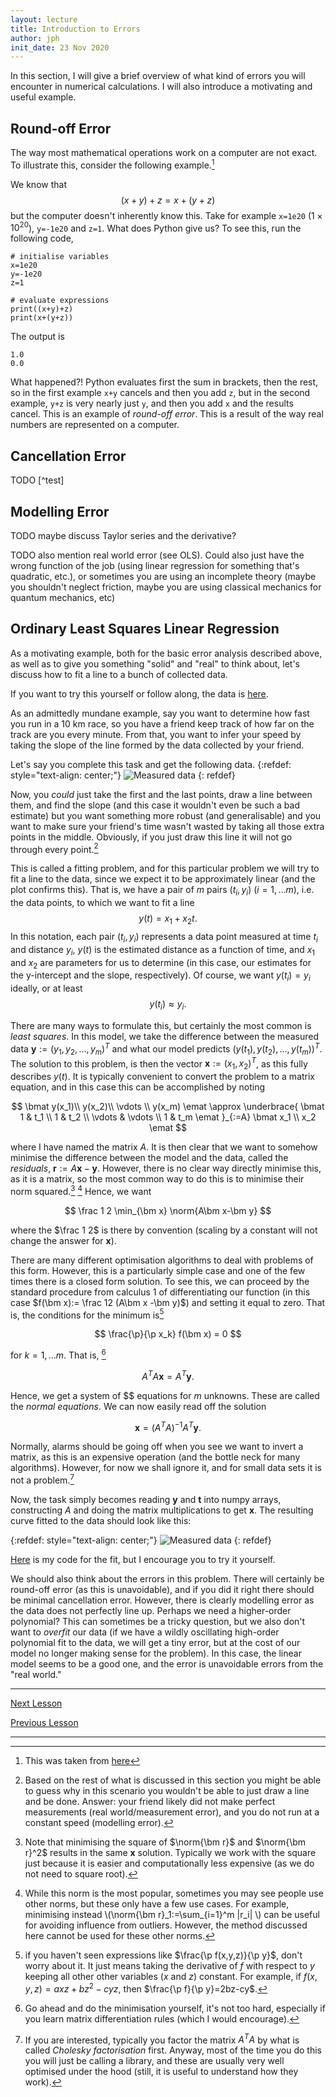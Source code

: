 ```yaml
---
layout: lecture
title: Introduction to Errors
author: jph
init_date: 23 Nov 2020
---
```


In this section, I will give a brief overview of what kind of errors you will encounter in numerical calculations. I will also introduce a motivating and useful example. 

## Round-off Error 

The way most mathematical operations work on a computer are not exact. To illustrate this, consider the following example.[^1]

We know that 
$$
(x+y)+z=x+(y+z)
$$
but the computer doesn't inherently know this. Take for example `x=1e20` ($1\times 10^{20}$), `y=-1e20` and `z=1`. What does Python give us? To see this, run the following code,
```
# initialise variables
x=1e20
y=-1e20
z=1

# evaluate expressions
print((x+y)+z)
print(x+(y+z))
```
The output is 
```
1.0
0.0
```
What happened?! Python evaluates first the sum in brackets, then the rest, so in the first example `x+y` cancels and then you add `z`, but in the second example, `y+z` is very nearly just `y`, and then you add `x` and the results cancel. This is an example of _round-off error_. This is a result of the way real numbers are represented on a computer. 

## Cancellation Error
TODO [^test]

## Modelling Error 
TODO maybe discuss Taylor series and the derivative? 

TODO also mention real world error (see OLS). Could also just have the wrong function of the job (using linear regression for something that's quadratic, etc.), or sometimes you are using an incomplete theory (maybe you shouldn't neglect friction, maybe you are using classical mechanics for quantum mechanics, etc)

## Ordinary Least Squares Linear Regression

As a motivating example, both for the basic error analysis described above, as well as to give you something "solid" and "real" to think about, let's discuss how to fit a line to a bunch of collected data. 

If you want to try this yourself or follow along, the data is [here](sec1_2_data.csv). 

As an admittedly mundane example, say you want to determine how fast you run in a 10 km race, so you have a friend keep track of how far on the track are you every minute. From that, you want to infer your speed by taking the slope of the line formed by the data collected by your friend. 

Let's say you complete this task and get the following data. 
{:refdef: style="text-align: center;"}
![Measured data](data_only.png) 
{: refdef}

Now, you _could_ just take the first and the last points, draw a line between them, and find the slope (and this case it wouldn't even be such a bad estimate) but you want something more robust (and generalisable) and you want to make sure your friend's time wasn't wasted by taking all those extra points in the middle. Obviously, if you just draw this line it will not go through every point.[^2]

This is called a fitting problem, and for this particular problem we will try to fit a line to the data, since we expect it to be approximately linear (and the plot confirms this). That is, we have a pair of $m$ pairs $(t_i, y_i)$ ($i=1,...m$), i.e. the data points, to which we want to fit a line 
$$
y(t) = x_1 + x_2 t.
$$
In this notation, each pair $(t_i, y_i)$ represents a data point measured at time $t_i$ and distance $y_i$, $y(t)$ is the estimated distance as a function of time, and $x_1$ and $x_2$ are parameters for us to determine (in this case, our estimates for the y-intercept and the slope, respectively). Of course, we want $y(t_i)=y_i$ ideally, or at least 
$$
y(t_i)\approx y_i. 
$$

There are many ways to formulate this, but certainly the most common is _least squares_. In this model, we take the difference between the measured data $\bm y:=(y_1,y_2,...,y_m)^T$ and what our model predicts $(y(t_1),y(t_2),...,y(t_m))^T$. The solution to this problem, is then the vector $\bm x:=(x_1,x_2)^T$, as this fully describes $y(t)$. It is typically convenient to convert the problem to a matrix equation, and in this case this can be accomplished by noting 

$$
\bmat 
y(x_1)\\ 
y(x_2)\\
\vdots \\
y(x_m)
\emat 
\approx
\underbrace{
\bmat 
1 & t_1 \\
1 & t_2 \\
\vdots & \vdots \\
1 & t_m
\emat
}_{:=A}
\bmat
x_1 \\
x_2 
\emat 
$$

where I have named the matrix $A$. It is then clear that we want to somehow minimise the difference between the model and the data, called the _residuals_, $\bm r:=A\bm x-\bm y$. However, there is no clear way directly minimise this, as it is a matrix, so the most common way to do this is to minimise their norm squared.[^3] [^4] Hence, we want 

$$
\frac 1 2 \min_{\bm x} \norm{A\bm x-\bm y}
$$

where the $\frac 1 2$ is there by convention (scaling by a constant will not change the answer for $\bm x$). 

There are many different optimisation algorithms to deal with problems of this form. However, this is a particularly simple case and one of the few times there is a closed form solution. To see this, we can proceed by the standard procedure from calculus 1 of differentiating our function (in this case $f(\bm x):= \frac 12 (A\bm x -\bm y)$) and setting it equal to zero. That is, the conditions for the minimum is[^partialderiv]

$$
\frac{\p}{\p x_k} f(\bm x) = 0
$$

for $k=1,...m$. That is, [^minimise]

$$
A^TA\bm x = A^T \bm y.
$$

Hence, we get a system of $$ equations for $m$ unknowns. These are called the _normal equations_. We can now easily read off the solution 

$$
\bm x = (A^TA)^{-1}A^T\bm y. 
$$

Normally, alarms should be going off when you see we want to invert a matrix, as this is an expensive operation (and the bottle neck for many algorithms). However, for now we shall ignore it, and for small data sets it is not a problem.[^cholesky]

Now, the task simply becomes reading $\bm y$ and $\bm t$ into numpy arrays, constructing $A$ and doing the matrix multiplications to get $\bm x$. The resulting curve fitted to the data should look like this:

{:refdef: style="text-align: center;"}
![Measured data](myfit.png) 
{: refdef}

[Here](fit.ipynb) is my code for the fit, but I encourage you to try it yourself. 

We should also think about the errors in this problem. There will certainly be round-off error (as this is unavoidable), and if you did it right there should be minimal cancellation error. However, there is clearly modelling error as the data does not perfectly line up. Perhaps we need a higher-order polynomial? This can sometimes be a tricky question, but we also don't want to _overfit_ our data (if we have a wildly oscillating high-order polynomial fit to the data, we will get a tiny error, but at the cost of our model no longer making sense for the problem). In this case, the linear model seems to be a good one, and the error is unavoidable errors from the "real world." 

<hr>

[Next Lesson](sec1_3)

[Previous Lesson](sec1_1)

<hr> 


[^1]: This was taken from [here](https://github.com/PHY407-UofT/lectures-2018/blob/master/Lecture01/L01%20-%20python%20basics.ipynb)

[^2]: Based on the rest of what is discussed in this section you might be able to guess why in this scenario you wouldn't be able to just draw a line and be done. Answer: your friend likely did not make perfect measurements (real world/measurement error), and you do not run at a constant speed (modelling error). 

[^3]: Note that minimising the square of $\norm{\bm r}$ and $\norm{\bm r}^2$ results in the same $\bm x$ solution. Typically we work with the square just because it is easier and computationally less expensive (as we do not need to square root).  

[^4]: While this norm is the most popular, sometimes you may see people use other norms, but these only have a few use cases. For example, minimising instead \\(\norm{\bm r}\_1:=\\sum\_{i=1}^m \|r\_i\| \\) can be useful for avoiding influence from outliers. However, the method discussed here cannot be used for these other norms. 

[^partialderiv]: if you haven't seen expressions like $\frac{\p f(x,y,z)}{\p y}$, don't worry about it. It just means taking the derivative of $f$ with respect to $y$ keeping all other other variables ($x$ and $z$) constant. For example, if $f(x,y,z)=axz+bz^2-cyz$, then $\frac{\p f}{\p y}=2bz-cy$. 

[^minimise]: Go ahead and do the minimisation yourself, it's not too hard, especially if you learn matrix differentiation rules (which I would encourage). 

[^cholesky]: If you are interested, typically you factor the matrix $A^TA$ by what is called _Cholesky factorisation_ first. Anyway, most of the time you do this you will just be calling a library, and these are usually very well optimised under the hood (still, it is useful to understand how they work). 